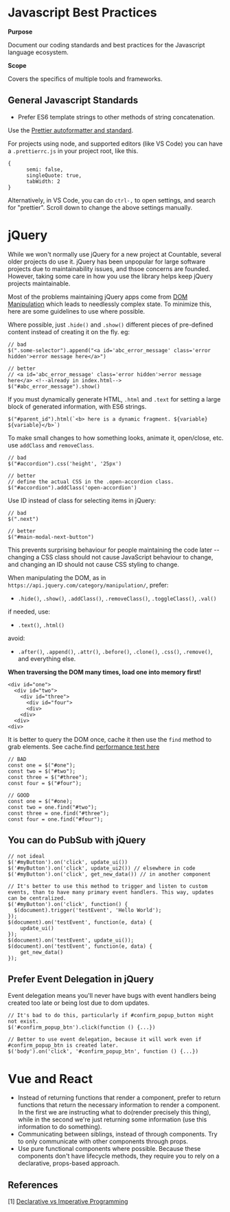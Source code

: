 Javascript Best Practices
=========================

**Purpose**

Document our coding standards and best practices for the Javascript
language ecosystem.

**Scope**

Covers the specifics of multiple tools and frameworks.

General Javascript Standards
----------------------------

-   Prefer ES6 template strings to other methods of string
    concatenation.

Use the [Prettier autoformatter and
standard](https://github.com/prettier/prettier).

For projects using node, and supported editors (like VS Code) you can
have a `.prettierrc.js` in your project root, like this.

    {
          semi: false,
          singleQuote: true,
          tabWidth: 2
    }

Alternatively, in VS Code, you can do `ctrl-,` to open settings, and
search for \"prettier\". Scroll down to change the above settings
manually.

jQuery
======

While we won\'t normally use jQuery for a new project at Countable,
several older projects do use it. jQuery has been unpopular for large
software projects due to maintainability issues, and thsoe concerns are
founded. However, taking some care in how you use the library helps keep
jQuery projects maintainable.

Most of the problems maintaining jQuery apps come from [DOM
Manipulation](https://api.jquery.com/category/manipulation/) which leads
to needlessly complex state. To minimize this, here are some guidelines
to use where possible.

Where possible, just `.hide()` and `.show()` different pieces of
pre-defined content instead of creating it on the fly. eg:

    // bad
    $(".some-selector").append("<a id='abc_error_message' class='error hidden'>error message here</a>")

    // better
    // <a id='abc_error_message' class='error hidden'>error message here</a> <!--already in index.html-->
    $("#abc_error_message").show()

If you must dynamically generate HTML, `.html` and `.text` for setting a
large block of generated information, with ES6 strings.

    $("#parent_id").html(`<b> here is a dynamic fragment. ${variable} ${variable}</b>`)

To make small changes to how something looks, animate it, open/close,
etc. use `addClass` and `removeClass`.

    // bad
    $("#accordion").css('height', '25px')

    // better
    // define the actual CSS in the .open-accordion class.
    $("#accordion").addClass('open-accordion')

Use ID instead of class for selecting items in jQuery:

    // bad
    $(".next")

    // better
    $("#main-modal-next-button")

This prevents surprising behaviour for people maintaining the code later
\-- changing a CSS class should not cause JavaScript behaviour to
change, and changing an ID should not cause CSS styling to change.

When manipulating the DOM, as in
`https://api.jquery.com/category/manipulation/`, prefer:

-   `.hide()`, `.show()`, `.addClass()`, `.removeClass()`,
    `.toggleClass()`, `.val()`

if needed, use:

-   `.text()`, `.html()`

avoid:

-   `.after()`, `.append()`, `.attr()`, `.before()`, `.clone()`,
    `.css()`, `.remove()`, and everything else.

**When traversing the DOM many times, load one into memory first!**

    <div id="one">
      <div id="two">
        <div id="three">
          <div id="four">
          <div>
        <div>
      <div>
    <div>

It is better to query the DOM once, cache it then use the `find` method
to grab elements. See cache.find [performance test
here](https://jsperf.com/selector-vs-find-again/11)

    // BAD
    const one = $("#one");
    const two = $("#two");
    const three = $("#three");
    const four = $("#four");

    // GOOD
    const one = $("#one);
    const two = one.find("#two");
    const three = one.find("#three");
    const four = one.find("#four");

You can do PubSub with jQuery
-----------------------------

    // not ideal
    $('#myButton').on('click', update_ui())
    $('#myButton').on('click', update_ui2()) // elsewhere in code
    $('#myButton').on('click', get_new_data()) // in another component

    // It's better to use this method to trigger and listen to custom events, than to have many primary event handlers. This way, updates can be centralized.
    $('#myButton').on('click', function() {
      $(document).trigger('testEvent', 'Hello World');
    });
    $(document).on('testEvent', function(e, data) { 
        update_ui()
    });
    $(document).on('testEvent', update_ui());
    $(document).on('testEvent', function(e, data) { 
        get_new_data()
    });

Prefer Event Delegation in jQuery
---------------------------------

Event delegation means you\'ll never have bugs with event handlers being
created too late or being lost due to dom updates.

    // It's bad to do this, particularly if #confirm_popup_button might not exist.
    $('#confirm_popup_btn').click(function () {...})

    // Better to use event delegation, because it will work even if #confirm_popup_btn is created later.
    $('body').on('click', '#confirm_popup_btn', function () {...})

Vue and React
=============

-   Instead of returning functions that render a component, prefer to
    return functions that return the necessary information to render a
    component. In the first we are instructing what to do(render
    precisely this thing), while in the second we're just returning some
    information (use this information to do something).
-   Communicating between siblings, instead of through components. Try
    to only communicate with other components through props.
-   Use pure functional components where possible. Because these
    components don't have lifecycle methods, they require you to rely on
    a declarative, props-based approach.

References
----------

\[1\] [Declarative vs Imperative
Programming](https://codeburst.io/declarative-vs-imperative-programming-a8a7c93d9ad2)
